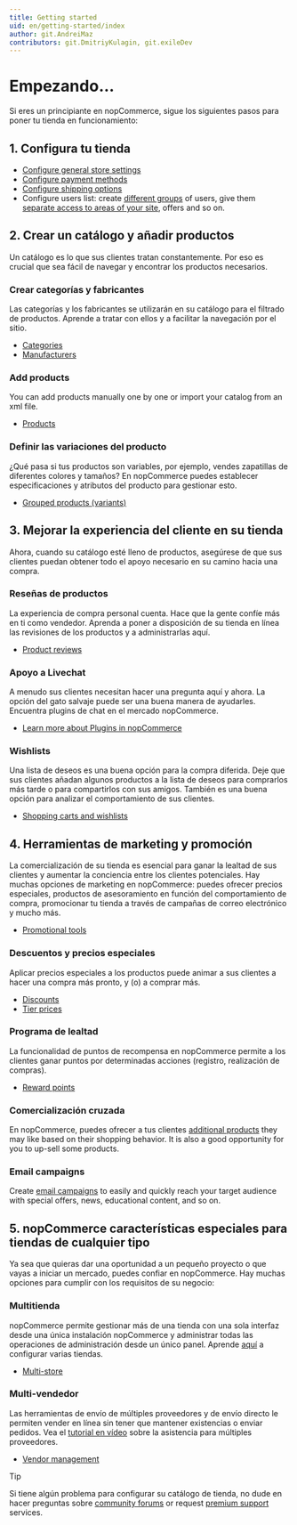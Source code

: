 ```yaml
---
title: Getting started
uid: en/getting-started/index
author: git.AndreiMaz
contributors: git.DmitriyKulagin, git.exileDev
---
```


# Empezando...

Si eres un principiante en nopCommerce, sigue los siguientes pasos para poner tu tienda en funcionamiento:

## 1. Configura tu tienda

- [Configure general store settings](xref:en/getting-started/advanced-configuration/your-store-information)
- [Configure payment methods](xref:en/getting-started/configure-payments/payment-methods/index)
- [Configure shipping options](xref:en/getting-started/configure-shipping/index)
- Configure users list: create [different groups](xref:en/running-your-store/customer-management/customer-roles) of users, give them [separate access to areas of your site](xref:en/running-your-store/customer-management/access-control-list), offers and so on.


## 2. Crear un catálogo y añadir productos

Un catálogo es lo que sus clientes tratan constantemente. Por eso es crucial que sea fácil de navegar y encontrar los productos necesarios.

### Crear categorías y fabricantes

Las categorías y los fabricantes se utilizarán en su catálogo para el filtrado de productos. Aprende a tratar con ellos y a facilitar la navegación por el sitio.

* [Categories](xref:en/running-your-store/catalog/categories)
* [Manufacturers](xref:en/running-your-store/catalog/manufacturers)

### Add products

You can add products manually one by one or import your catalog from an xml file.

* [Products](xref:en/running-your-store/catalog/products/index)

### Definir las variaciones del producto

¿Qué pasa si tus productos son variables, por ejemplo, vendes zapatillas de diferentes colores y tamaños? En nopCommerce puedes establecer especificaciones y atributos del producto para gestionar esto.

* [Grouped products (variants)](xref:en/running-your-store/catalog/products/grouped-products-variants)

## 3. Mejorar la experiencia del cliente en su tienda

Ahora, cuando su catálogo esté lleno de productos, asegúrese de que sus clientes puedan obtener todo el apoyo necesario en su camino hacia una compra.

### Reseñas de productos

La experiencia de compra personal cuenta. Hace que la gente confíe más en ti como vendedor. Aprenda a poner a disposición de su tienda en línea las revisiones de los productos y a administrarlas aquí.

* [Product reviews](xref:en/running-your-store/catalog/products/product-reviews)

### Apoyo a Livechat

A menudo sus clientes necesitan hacer una pregunta aquí y ahora. La opción del gato salvaje puede ser una buena manera de ayudarles. Encuentra plugins de chat en el mercado nopCommerce.

* [Learn more about Plugins in nopCommerce](xref:en/getting-started/advanced-configuration/plugins-in-nopcommerce)

### Wishlists

Una lista de deseos es una buena opción para la compra diferida. Deje que sus clientes añadan algunos productos a la lista de deseos para comprarlos más tarde o para compartirlos con sus amigos. También es una buena opción para analizar el comportamiento de sus clientes.

* [Shopping carts and wishlists](xref:en/running-your-store/order-management/shopping-carts-and-wishlists)

## 4. Herramientas de marketing y promoción

La comercialización de su tienda es esencial para ganar la lealtad de sus clientes y aumentar la conciencia entre los clientes potenciales. Hay muchas opciones de marketing en nopCommerce: puedes ofrecer precios especiales, productos de asesoramiento en función del comportamiento de compra, promocionar tu tienda a través de campañas de correo electrónico y mucho más.

* [Promotional tools](xref:en/running-your-store/promotional-tools/index)

### Descuentos y precios especiales

Aplicar precios especiales a los productos puede animar a sus clientes a hacer una compra más pronto, y (o) a comprar más.

* [Discounts](xref:en/running-your-store/promotional-tools/discounts)
* [Tier prices](xref:en/running-your-store/promotional-tools/tier-prices)

### Programa de lealtad

La funcionalidad de puntos de recompensa en nopCommerce permite a los clientes ganar puntos por determinadas acciones (registro, realización de compras).

* [Reward points](xref:en/running-your-store/promotional-tools/reward-points)

### Comercialización cruzada

En nopCommerce, puedes ofrecer a tus clientes [additional products](xref:en/running-your-store/promotional-tools/cross-sells-and-related-products) they may like based on their shopping behavior. It is also a good opportunity for you to up-sell some products.

### Email campaigns

Create [email campaigns](xref:en/running-your-store/promotional-tools/email-campaigns) to easily and quickly reach your target audience with special offers, news, educational content, and so on.

## 5. nopCommerce características especiales para tiendas de cualquier tipo

Ya sea que quieras dar una oportunidad a un pequeño proyecto o que vayas a iniciar un mercado, puedes confiar en nopCommerce. Hay muchas opciones para cumplir con los requisitos de su negocio:

### Multitienda

nopCommerce permite gestionar más de una tienda con una sola interfaz desde una única instalación nopCommerce y administrar todas las operaciones de administración desde un único panel. Aprende [aquí](xref:es/getting-started/advanced-configuration/multi-store) a configurar varias tiendas.

* [Multi-store](xref:en/getting-started/advanced-configuration/multi-store)

### Multi-vendedor

Las herramientas de envío de múltiples proveedores y de envío directo le permiten vender en línea sin tener que mantener existencias o enviar pedidos. Vea el [tutorial en vídeo](https://www.youtube.com/watch?v=MH6r6tqfLF8&index=9&list=PLnL_aDfmRHwsbhj621A-RFb1KnzeFxYz4) sobre la asistencia para múltiples proveedores.

* [Vendor management](xref:en/running-your-store/vendor-management)

> [!TIP]
> 
> Si tiene algún problema para configurar su catálogo de tienda, no dude en hacer preguntas sobre [community forums](http://www.nopcommerce.com/boards/forum/5/general-support) or request [premium support](http://www.nopcommerce.com/nopcommerce-premium-support-services) services.
